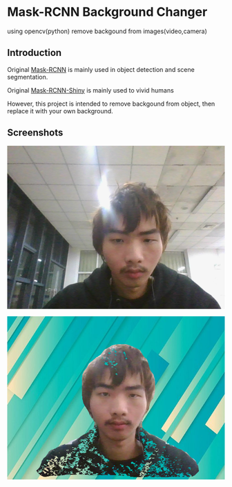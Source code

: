# Mask-RCNN Background Changer
using opencv(python) remove backgound from images(video,camera)

## Introduction

Original [Mask-RCNN](https://github.com/matterport/Mask_RCNN) is mainly used in object detection and scene segmentation. 

Original [Mask-RCNN-Shiny](https://github.com/huuuuusy/Mask-RCNN-Shiny) is mainly used to vivid humans

However, this project is intended to remove backgound from object, then replace it with your own background.

## Screenshots
![before](screenshot/before.png)

![after](screenshot/after.png)
